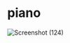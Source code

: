 # piano
![Screenshot (124)](https://user-images.githubusercontent.com/43042413/213847846-c816935c-fc06-433f-8b3a-75deb38af86a.png)

